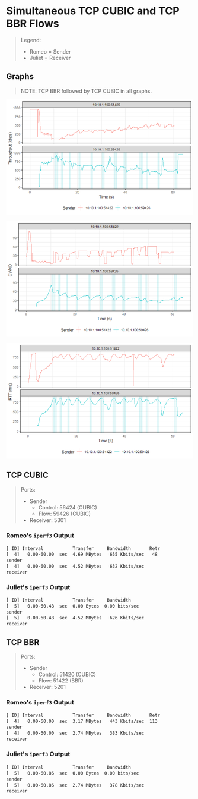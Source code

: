 # Simultaneous TCP CUBIC and TCP BBR Flows

> Legend:
>
> -   Romeo = Sender
> -   Juliet = Receiver

## Graphs

> NOTE: TCP BBR followed by TCP CUBIC in all graphs.

![](tput-vs-time.png)

![](cwnd-vs-time.png)

![](rtt-vs-time.png)

## TCP CUBIC

> Ports:
>
> -   Sender
>     -   Control: 56424 (CUBIC)
>     -   Flow: 59426 (CUBIC)
> -   Receiver: 5301

### Romeo's `iperf3` Output

```shell
[ ID] Interval           Transfer     Bandwidth       Retr
[  4]   0.00-60.00  sec  4.69 MBytes   655 Kbits/sec   48             sender
[  4]   0.00-60.00  sec  4.52 MBytes   632 Kbits/sec                  receiver
```

### Juliet's `iperf3` Output

```shell
[ ID] Interval           Transfer     Bandwidth
[  5]   0.00-60.48  sec  0.00 Bytes  0.00 bits/sec                  sender
[  5]   0.00-60.48  sec  4.52 MBytes   626 Kbits/sec                  receiver
```

## TCP BBR

> Ports:
>
> -   Sender
>     -   Control: 51420 (CUBIC)
>     -   Flow: 51422 (BBR)
> -   Receiver: 5201

### Romeo's `iperf3` Output

```shell
[ ID] Interval           Transfer     Bandwidth       Retr
[  4]   0.00-60.00  sec  3.17 MBytes   443 Kbits/sec  113             sender
[  4]   0.00-60.00  sec  2.74 MBytes   383 Kbits/sec                  receiver
```

### Juliet's `iperf3` Output

```shell
[ ID] Interval           Transfer     Bandwidth
[  5]   0.00-60.86  sec  0.00 Bytes  0.00 bits/sec                  sender
[  5]   0.00-60.86  sec  2.74 MBytes   378 Kbits/sec                  receiver
```
